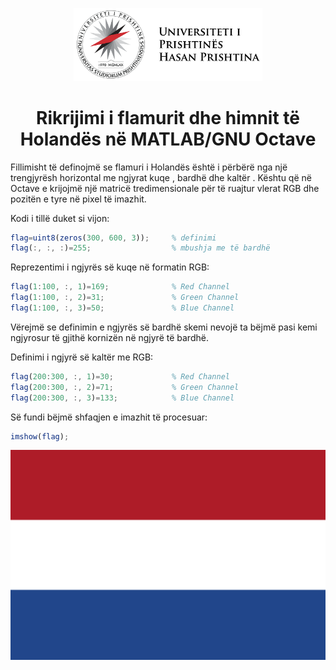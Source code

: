 <head>
  <link rel="stylesheet" href="../assets/styles.css">
</head>
<p align="center"><img src="../assets/uni-logo.png" alt="image_description" style="width: 60%;">
<h1 align="center">Rikrijimi i flamurit dhe himnit të Holandës në MATLAB/GNU Octave</h1>

Fillimisht të definojmë se flamuri i Holandës është i përbërë nga një trengjyrësh horizontal me ngjyrat kuqe <span class="first-col"></span>, bardhë <span class="second-col"></span> dhe kaltër <span class="third-col"></span>.
Kështu që në Octave e krijojmë një matricë tredimensionale për të ruajtur vlerat RGB dhe pozitën e tyre në pixel të imazhit.

Kodi i tillë duket si vijon:

```octave
flag=uint8(zeros(300, 600, 3));     % definimi
flag(:, :, :)=255;                  % mbushja me të bardhë
```

Reprezentimi i ngjyrës së kuqe në formatin RGB:

```octave
flag(1:100, :, 1)=169;              % Red Channel
flag(1:100, :, 2)=31;               % Green Channel
flag(1:100, :, 3)=50;               % Blue Channel
```

Vërejmë se definimin e ngjyrës së bardhë skemi nevojë ta bëjmë pasi kemi ngjyrosur të gjithë kornizën në ngjyrë të bardhë.

Definimi i ngjyrë së kaltër me RGB:

```octave
flag(200:300, :, 1)=30;             % Red Channel
flag(200:300, :, 2)=71;             % Green Channel
flag(200:300, :, 3)=133;            % Blue Channel
```

Së fundi bëjmë shfaqjen e imazhit të procesuar:

```octave
imshow(flag);
```

![Flag](../assets/Flag/flag.png)
